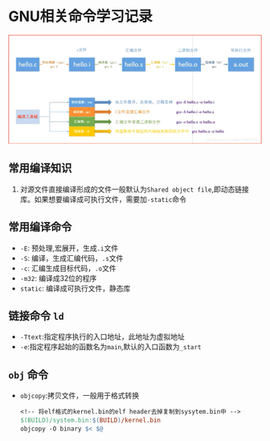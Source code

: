 # GNU相关命令学习记录
![](/image/20191102195053346.png)
## 常用编译知识
1. 对源文件直接编译形成的文件一般默认为`Shared object file`,即动态链接库。如果想要编译成可执行文件，需要加`-static`命令
## 常用编译命令
 - `-E`: 预处理,宏展开，生成`.i`文件
 - `-S`: 编译，生成汇编代码，`.s`文件
 - `-c`: 汇编生成目标代码，`.o`文件
 - `-m32`: 编译成32位的程序
 - `static`: 编译成可执行文件，静态库
## 链接命令 `ld`
 - `-Ttext`:指定程序执行的入口地址，此地址为虚拟地址
 - `-e`:指定程序起始的函数名为`main`,默认的入口函数为`_start`
## `obj` 命令
- `objcopy`:拷贝文件，一般用于格式转换
    ```makefile
    <!-- 将elf格式的kernel.bin的elf header去掉复制到sysytem.bin中 -->
    $(BUILD)/system.bin:$(BUILD)/kernel.bin
	objcopy -O binary $< $@
    ```
